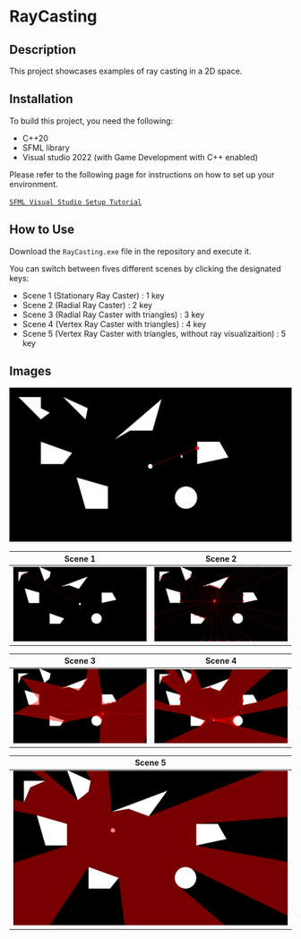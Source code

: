 # RayCasting

## Description
This project showcases examples of ray casting in a 2D space.

## Installation
To build this project, you need the following:
* C++20
* SFML library
* Visual studio 2022 (with Game Development with C++ enabled)

Please refer to the following page for instructions on how to set up your environment.

[```SFML Visual Studio Setup Tutorial```](https://www.sfml-dev.org/tutorials/2.6/start-vc.php)

## How to Use
Download the ```RayCasting.exe``` file in the repository and execute it.

You can switch between fives different scenes by clicking the designated keys:
* Scene 1 (Stationary Ray Caster) : 1 key
* Scene 2 (Radial Ray Caster) : 2 key
* Scene 3 (Radial Ray Caster with triangles) : 3 key
* Scene 4 (Vertex Ray Caster with triangles) : 4 key
* Scene 5 (Vertex Ray Caster with triangles, without ray visualizaition) : 5 key
## Images

![SceneGif](./images/RayCast.gif)

| Scene 1 | Scene 2 |
| --- | --- |
| ![Scene1](./images/1.PNG) | ![Scene2](./images/2.PNG) |

| Scene 3 | Scene 4 |
| --- | --- |
| ![Scene3](./images/3.PNG) | ![Scene4](./images/4.PNG) |

| Scene 5                   |
|---------------------------| 
| ![Scene5](./images/5.PNG) | 
